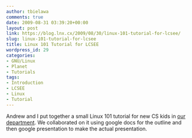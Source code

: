 ```yaml
---
author: tbielawa
comments: true
date: 2009-08-31 03:39:20+00:00
layout: post
link: https://blog.lnx.cx/2009/08/30/linux-101-tutorial-for-lcsee/
slug: linux-101-tutorial-for-lcsee
title: Linux 101 Tutorial for LCSEE
wordpress_id: 29
categories:
- GNU/Linux
- Planet
- Tutorials
tags:
- Introduction
- LCSEE
- Linux
- Tutorial
---
```


Andrew and I put together a small Linux 101 tutorial for new CS kids in [our department](http://csee.wvu.edu). We collaborated on it using google docs for the outline and then google presentation to make the actual presentation.


